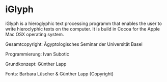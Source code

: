 iGlyph
======

iGlyph is a hieroglyphic text processing programm that enables the user to write hieroclyphic texts on the computer. It is build in Cocoa for the Apple Mac OSX operating system.

Gesamtcopyright: Ägyptologisches Seminar der Universität Basel

Programmierung: Ivan Subotic

Grundkonzept: Günther Lapp

Fonts: Barbara Lüscher & Günther Lapp (Copyright)
